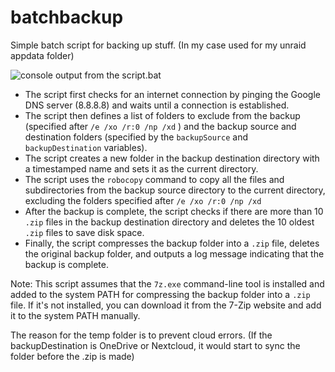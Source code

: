 # batchbackup
Simple batch script for backing up stuff. (In my case used for my unraid appdata folder)

![console output from the script.bat](https://i.imgur.com/5PAXPaL.png)

-   The script first checks for an internet connection by pinging the Google DNS server (8.8.8.8) and waits until a connection is established.
-   The script then defines a list of folders to exclude from the backup (specified after `/e /xo /r:0 /np /xd` ) and the backup source and destination folders (specified by the `backupSource` and `backupDestination` variables).
-   The script creates a new folder in the backup destination directory with a timestamped name and sets it as the current directory.
-   The script uses the `robocopy` command to copy all the files and subdirectories from the backup source directory to the current directory, excluding the folders specified after `/e /xo /r:0 /np /xd` 
-   After the backup is complete, the script checks if there are more than 10 `.zip` files in the backup destination directory and deletes the 10 oldest `.zip` files to save disk space.
-   Finally, the script compresses the backup folder into a `.zip` file, deletes the original backup folder, and outputs a log message indicating that the backup is complete.

Note: This script assumes that the `7z.exe` command-line tool is installed and added to the system PATH for compressing the backup folder into a `.zip` file. If it's not installed, you can download it from the 7-Zip website and add it to the system PATH manually.

The reason for the temp folder is to prevent cloud errors. (If the backupDestination is OneDrive or Nextcloud, it would start to sync the folder before the .zip is made) 
